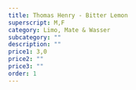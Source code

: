 ```yaml
---
title: Thomas Henry - Bitter Lemon
superscript: M,F
category: Limo, Mate & Wasser
subcategory: ""
description: ""
price1: 3,0
price2: ""
price3: ""
order: 1
---
```

